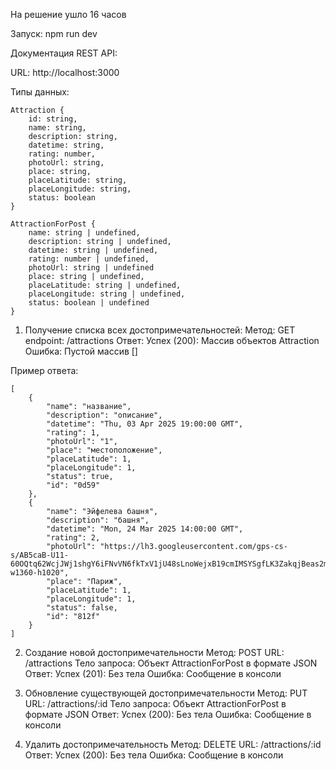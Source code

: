 На решение ушло 16 часов

Запуск: npm run dev


Документация REST API:

URL: http://localhost:3000

Типы данных:
```
Attraction {
    id: string,
    name: string,
    description: string,
    datetime: string,
    rating: number,
    photoUrl: string,
    place: string,
    placeLatitude: string,
    placeLongitude: string,
    status: boolean
}
```
```
AttractionForPost {
    name: string | undefined,
    description: string | undefined,
    datetime: string | undefined,
    rating: number | undefined,
    photoUrl: string | undefined
    place: string | undefined,
    placeLatitude: string | undefined,
    placeLongitude: string | undefined,
    status: boolean | undefined
}
```
1. Получение списка всех достопримечательностей:
    Метод: GET
    endpoint: /attractions
    Ответ: Успех (200): Массив объектов Attraction
    Ошибка: Пустой массив []

Пример ответа:
```
[
    {
        "name": "название",
        "description": "описание",
        "datetime": "Thu, 03 Apr 2025 19:00:00 GMT",
        "rating": 1,
        "photoUrl": "1",
        "place": "местоположение",
        "placeLatitude": 1,
        "placeLongitude": 1,
        "status": true,
        "id": "0d59"
    },
    {
        "name": "Эйфелева башня",
        "description": "башня",
        "datetime": "Mon, 24 Mar 2025 14:00:00 GMT",
        "rating": 2,
        "photoUrl": "https://lh3.googleusercontent.com/gps-cs-s/AB5caB-U11-60OQtq62WcjJWj1shgY6iFNvVN6fkTxV1jU48sLnoWejxB19cmIMSYSgfLK3ZakqjBeas2mG0AEg4yc6OImY3_HEXEayyMuL2DP1JoGi4lAaC614jPld3vguQAVW_Dtg=s1360-w1360-h1020",
        "place": "Париж",
        "placeLatitude": 1,
        "placeLongitude": 1,
        "status": false,
        "id": "812f"
    }
]
```
2. Создание новой достопримечательности
    Метод: POST
    URL: /attractions
    Тело запроса: Объект AttractionForPost в формате JSON
    Ответ: 
    Успех (201): Без тела
    Ошибка: Сообщение в консоли

3. Обновление существующей достопримечательности
    Метод: PUT
    URL: /attractions/:id
    Тело запроса: Объект AttractionForPost в формате JSON
    Ответ: Успех (200): Без тела
    Ошибка: Сообщение в консоли

4. Удалить достопримечательность
    Метод: DELETE
    URL: /attractions/:id
    Ответ: Успех (200): Без тела
   Ошибка: Сообщение в консоли